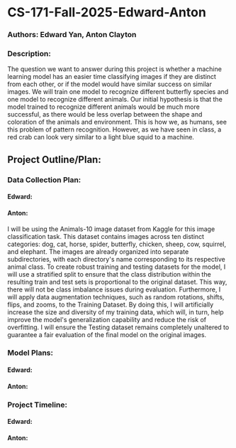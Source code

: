 # CS-171-Fall-2025-Edward-Anton

### Authors: Edward Yan, Anton Clayton

### Description:
The question we want to answer during this project is whether a machine learning model has an easier time classifying images if they are distinct from each other, or if the model would have similar success on similar images. We will train one model to recognize different butterfly species and one model to recognize different animals. Our initial hypothesis is that the model trained to recognize different animals would be much more successful, as there would be less overlap between the shape and coloration of the animals and environment. This is how we, as humans, see this problem of pattern recognition. However, as we have seen in class, a red crab can look very similar to a light blue squid to a machine.

## Project Outline/Plan:
### Data Collection Plan:
#### Edward:
#### Anton:
I will be using the Animals-10 image dataset from Kaggle for this image classification task. This dataset contains images across ten distinct categories: dog, cat, horse, spider, butterfly, chicken, sheep, cow, squirrel, and elephant. The images are already organized into separate subdirectories, with each directory's name corresponding to its respective animal class. To create robust training and testing datasets for the model, I will use a stratified split to ensure that the class distribution within the resulting train and test sets is proportional to the original dataset. This way, there will not be class imbalance issues during evaluation. Furthermore, I will apply data augmentation techniques, such as random rotations, shifts, flips, and zooms, to the Training Dataset. By doing this, I will artificially increase the size and diversity of my training data, which will, in turn, help improve the model's generalization capability and reduce the risk of overfitting. I will ensure the Testing dataset remains completely unaltered to guarantee a fair evaluation of the final model on the original images.

### Model Plans:
#### Edward:
#### Anton:

### Project Timeline:
#### Edward:
#### Anton:

